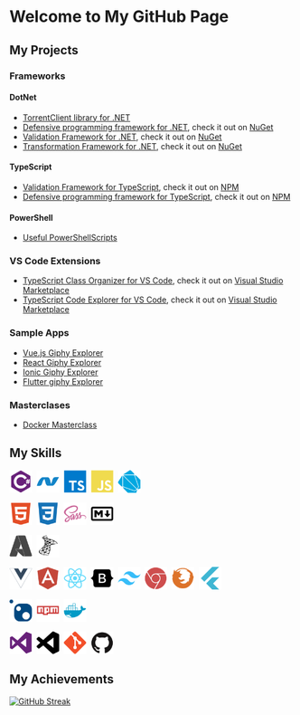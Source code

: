# Welcome to My GitHub Page

## My Projects

### Frameworks

#### DotNet

* [TorrentClient library for .NET](https://github.com/aljazsim/torrent-client-for-net)
* [Defensive programming framework for .NET](https://github.com/aljazsim/defensive-programming-framework-for-net), check it out on [NuGet](https://www.nuget.org/packages/DefensiveProgrammingFramework)
* [Validation Framework for .NET](https://github.com/aljazsim/validation-framework-for-net), check it out on [NuGet](https://www.nuget.org/packages/ValidationFramework)
* [Transformation Framework for .NET](https://github.com/aljazsim/transformation-framework-for-net), check it out on [NuGet](https://www.nuget.org/packages/TransformationFramework)

#### TypeScript

* [Validation Framework for TypeScript](https://github.com/aljazsim/validation-framework-for-typescript), check it out on [NPM](https://www.npmjs.com/package/validation-framework-ts)
* [Defensive programming framework for TypeScript](https://github.com/aljazsim/defensive-programming-framework-for-typescript), check it out on [NPM](https://www.npmjs.com/package/defensive-programming-framework)

#### PowerShell

* [Useful PowerShellScripts](https://github.com/aljazsim/powershell-scripts)

### VS Code Extensions

* [TypeScript Class Organizer for VS Code](https://github.com/aljazsim/vs-code-typescript-class-organizer), check it out on [Visual Studio Marketplace](https://marketplace.visualstudio.com/items?itemName=aljazsim.tsco)
* [TypeScript Code Explorer for VS Code](https://github.com/aljazsim/vs-code-typescript-code-explorer), check it out on [Visual Studio Marketplace](https://marketplace.visualstudio.com/items?itemName=aljazsim.tsce)

### Sample Apps

* [Vue.js Giphy Explorer](https://github.com/aljazsim/vue-giphy-explorer)
* [React Giphy Explorer](https://github.com/aljazsim/react-giphy-explorer)
* [Ionic Giphy Explorer](https://github.com/aljazsim/ionic-giphy-explorer)
* [Flutter giphy Explorer](https://github.com/aljazsim/fultter-giphy-explorer)

### Masterclases

* [Docker Masterclass](https://github.com/aljazsim/docker-masterclass-examples)

## My Skills

<div>
  <img src="https://github.com/devicons/devicon/blob/master/icons/csharp/csharp-plain.svg" title="C#" alt="C#" width="40" height="40"/>&nbsp;
  <img src="https://github.com/devicons/devicon/blob/master/icons/dot-net/dot-net-plain.svg" title=".NET" alt=".NET" width="40" height="40"/>&nbsp;
  <img src="https://github.com/devicons/devicon/blob/master/icons/typescript/typescript-plain.svg" title="TypeScript" alt="TypeScript" width="40" height="40"/>&nbsp;
  <img src="https://github.com/devicons/devicon/blob/master/icons/javascript/javascript-plain.svg" title="JavaScript" alt="JavaScript" width="40" height="40"/>&nbsp;
  <img src="https://github.com/devicons/devicon/blob/master/icons/dart/dart-plain.svg" title="Dart" alt="Dart" width="40" height="40"/>&nbsp;

  <img src="https://github.com/devicons/devicon/blob/master/icons/html5/html5-plain.svg" title="HTML" alt="HTML" width="40" height="40"/>&nbsp;
  <img src="https://github.com/devicons/devicon/blob/master/icons/css3/css3-plain.svg" title="CSS" alt="CSS" width="40" height="40"/>&nbsp;
  <img src="https://github.com/devicons/devicon/blob/master/icons/sass/sass-original.svg" title="SASS" alt="SASS" width="40" height="40"/>&nbsp;
  <img src="https://github.com/devicons/devicon/blob/master/icons/markdown/markdown-original.svg" title="MarkDown" alt="MarkDown" width="40" height="40"/>&nbsp;

  <img src="https://github.com/devicons/devicon/blob/master/icons/azure/azure-plain.svg" title="Azure" alt="Microsoft Azure" width="40" height="40"/>&nbsp;
  <img src="https://github.com/devicons/devicon/blob/master/icons/microsoftsqlserver/microsoftsqlserver-plain.svg" title="Microsoft SQL Server" alt="Microsoft SQL Server" width="40" height="40"/>&nbsp;

  <img src="https://github.com/devicons/devicon/blob/master/icons/vuejs/vuejs-plain.svg" title="Vue.js" alt="Vue.js" width="40" height="40"/>&nbsp;
  <img src="https://github.com/devicons/devicon/blob/master/icons/angularjs/angularjs-plain.svg" title="Angular" alt="Angular" width="40" height="40"/>&nbsp;
  <img src="https://github.com/devicons/devicon/blob/master/icons/react/react-original.svg" title="React" alt="React" width="40" height="40"/>&nbsp;
  <img src="https://github.com/devicons/devicon/blob/master/icons/bootstrap/bootstrap-plain.svg" title="Bootstrap Framework" alt="Bootstrap Framework" width="40" height="40"/>&nbsp;
  <img src="https://github.com/devicons/devicon/blob/master/icons/tailwindcss/tailwindcss-plain.svg" title="Tailwind CSS" alt="Tailwind CSS" width="40" height="40"/>&nbsp;
  <img src="https://github.com/devicons/devicon/blob/master/icons/chrome/chrome-plain.svg" title="Chrome" alt="Chrome" width="40" height="40"/>&nbsp;
  <img src="https://github.com/devicons/devicon/blob/master/icons/firefox/firefox-plain.svg" title="Firefox" alt="Firefox" width="40" height="40"/>&nbsp;
  <img src="https://github.com/devicons/devicon/blob/master/icons/flutter/flutter-plain.svg" title="Flutter" alt="Flutter" width="40" height="40"/>&nbsp;

  <img src="https://github.com/devicons/devicon/blob/master/icons/nuget/nuget-original.svg" title="NuGet" alt="NuGet" width="40" height="40"/>&nbsp;
  <img src="https://github.com/devicons/devicon/blob/master/icons/npm/npm-original-wordmark.svg" title="NPM" alt="NPM" width="40" height="40"/>&nbsp;
  <img src="https://github.com/devicons/devicon/blob/master/icons/docker/docker-plain.svg" title="Docker" alt="Docker" width="40" height="40"/>&nbsp;

  <img src="https://github.com/devicons/devicon/blob/master/icons/visualstudio/visualstudio-plain.svg" title="Visual Studio" alt="Visual Studio" width="40" height="40"/>&nbsp;
  <img src="https://github.com/devicons/devicon/blob/master/icons/vscode/vscode-plain.svg" title="Visual Studio Code" alt="Visual Studio Code" width="40" height="40"/>&nbsp;
  <img src="https://github.com/devicons/devicon/blob/master/icons/git/git-plain.svg" title="Git" alt="Git" width="40" height="40"/>&nbsp;
  <img src="https://github.com/devicons/devicon/blob/master/icons/github/github-original.svg" title="GitHub" alt="GitHub" width="40" height="40"/>&nbsp;
<div>

## My Achievements

[![GitHub Streak](https://github-readme-streak-stats.herokuapp.com?user=aljazsim&theme=dark&hide_border=true&card_width=600)](https://git.io/streak-stats)